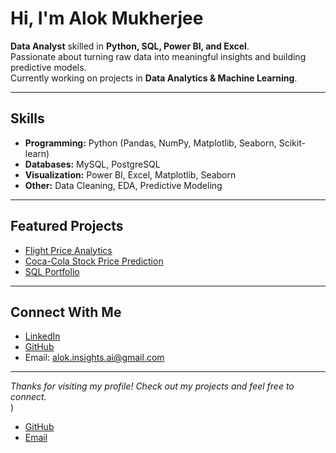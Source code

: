 # Hi, I'm Alok Mukherjee

 **Data Analyst** skilled in **Python, SQL, Power BI, and Excel**.  
 Passionate about turning raw data into meaningful insights and building predictive models.  
 Currently working on projects in **Data Analytics & Machine Learning**.  

---

##  Skills  
- **Programming:** Python (Pandas, NumPy, Matplotlib, Seaborn, Scikit-learn)  
- **Databases:** MySQL, PostgreSQL  
- **Visualization:** Power BI, Excel, Matplotlib, Seaborn  
- **Other:** Data Cleaning, EDA, Predictive Modeling  

---

##  Featured Projects  
-  [Flight Price Analytics](https://github.com/alok-insights-ai/flight-price-analytics)  
-  [Coca-Cola Stock Price Prediction](https://github.com/alok-insights-ai/coca-cola-stock-ml)  
-  [SQL Portfolio](https://github.com/alok-insights-ai/sql-projects)  

---

## Connect With Me  
- [LinkedIn](www.linkedin.com/in/alok-insights-ai)  
- [GitHub](https://github.com/alok-insights-ai)  
- Email: alok.insights.ai@gmail.com

---
 *Thanks for visiting my profile! Check out my projects and feel free to connect.*  
)  
- [GitHub](https://github.com/alok-insights-ai)  
- [Email](alok.insights.ai@gmail.com)  


<!--
**alok-insights-ai/alok-insights-ai** is a ✨ _special_ ✨ repository because its `README.md` (this file) appears on your GitHub profile.

Here are some ideas to get you started:

- 🔭 I’m currently working on ...
- 🌱 I’m currently learning ...
- 👯 I’m looking to collaborate on ...
- 🤔 I’m looking for help with ...
- 💬 Ask me about ...
- 📫 How to reach me: ...
- 😄 Pronouns: ...
- ⚡ Fun fact: ...
-->
